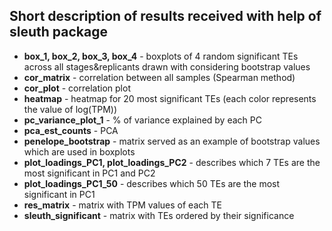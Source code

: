 ## Short description of results received with help of sleuth package

* **box_1, box_2, box_3, box_4** - boxplots of 4 random significant TEs across all stages&replicants drawn with considering bootstrap values
* **cor_matrix** - correlation between all samples (Spearman method)
* **cor_plot** - correlation plot
* **heatmap** - heatmap for 20 most significant TEs (each color represents the value of log(TPM))
* **pc_variance_plot_1** - % of variance explained by each PC
* **pca_est_counts** - PCA 
* **penelope_bootstrap** - matrix served as an example of bootstrap values which are used in boxplots
* **plot_loadings_PC1, plot_loadings_PC2** - describes which 7 TEs are the most significant in PC1 and PC2
* **plot_loadings_PC1_50** - describes which 50 TEs are the most significant in PC1
* **res_matrix** - matrix with TPM values of each TE
* **sleuth_significant** - matrix with TEs ordered by their significance 
